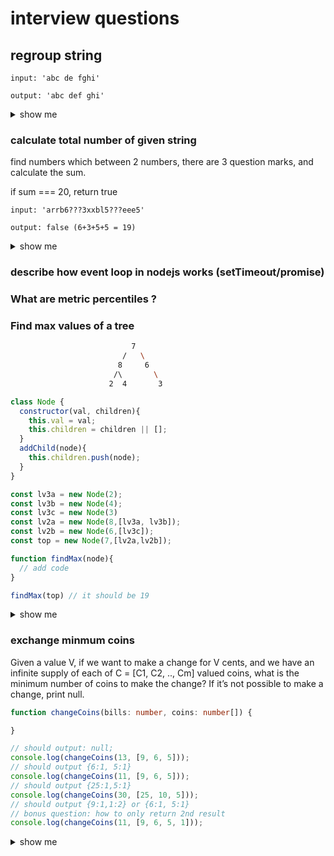 # interview questions

## regroup string

```
input: 'abc de fghi'

output: 'abc def ghi'
```

<details><summary>show me</summary>


```js
function groupString(input, n=3){
  input = input.replace(/ /g,'');
  let lastIndex=n;
  let part = input.slice(0, lastIndex);
  const arr=[];
  while(part){
    arr.push(part);
    const prevIndex= lastIndex;
    lastIndex +=n;
    part = input.slice(prevIndex,lastIndex);
  }
  return arr.join(' ')
}

groupString('abc de fghi')
  
```


</details>

### calculate total number of given string

find numbers which between 2 numbers, there are 3 question marks, and calculate the sum.

if sum === 20, return true

```
input: 'arrb6???3xxbl5???eee5'

output: false (6+3+5+5 = 19)
```

<details><summary>show me</summary>

  
```js
function QuestionMarks(str) {
  const reg = /([\d]{1})([?]{3}.*?)([\d]{1})/g;
  let res = 0;
  str.replace(reg, (item, num1, question, num2) => {
    res += Number(num1) + Number(num2);
  });
  console.log('res', res);
  return res === 20;
}
  
  // Log to console
console.log(QuestionMarks("arrb6???3xxbl5???eee5")); // false
console.log(QuestionMarks("arrb6???4xxbl5???eee5")); // true
```
</details>

### describe how event loop in nodejs works (setTimeout/promise)

### What are metric percentiles ?

### Find max values of a tree

```bash
                           7
                         /   \
                        8     6
                       /\       \
                      2  4       3 
```

```js
class Node {
  constructor(val, children){
    this.val = val;
    this.children = children || [];
  }
  addChild(node){
    this.children.push(node);
  }
}

const lv3a = new Node(2);
const lv3b = new Node(4);
const lv3c = new Node(3)
const lv2a = new Node(8,[lv3a, lv3b]);
const lv2b = new Node(6,[lv3c]);
const top = new Node(7,[lv2a,lv2b]);

function findMax(node){
  // add code
}

findMax(top) // it should be 19
```

<details><summary>show me</summary>
 
 ```js
 function findMax(node){
  const val = node.val;
  const children = node.children.map(findMax);
  if(children.length > 1){
    return val + Math.max.apply(Math, children);
  }
  return val + (children[0] || 0);
}
 ```

</details>

### exchange minmum coins

Given a value V, if we want to make a change for V cents, and we have an infinite supply of each of C = [C1, C2, .., Cm] valued coins, 
what is the minimum number of coins to make the change? If it’s not possible to make a change, print null.

```ts
function changeCoins(bills: number, coins: number[]) {

}

// should output: null;
console.log(changeCoins(13, [9, 6, 5]));
// should output {6:1, 5:1}
console.log(changeCoins(11, [9, 6, 5]));
// should output {25:1,5:1}
console.log(changeCoins(30, [25, 10, 5]));
// should output {9:1,1:2} or {6:1, 5:1}
// bonus question: how to only return 2nd result
console.log(changeCoins(11, [9, 6, 5, 1]));
```

<details><summary>show me</summary>
 
 ```ts
function doChangeCoins(bills: number, coins: number[], res: any = {}): any {
  if (coins.length === 0) {
    return null;
  }
  const coin = coins[0];
  const num = Math.floor(bills / coin);
  const restBills = bills - num * coin;
  if (num > 0) {
    res[coin] = num;
    // res.bills = restBills;
  }
  if (restBills <= 0) {
    return res;
  }
  return doChangeCoins(restBills, coins.slice(1), res);
}

function changeCoins(bills: number, coins: number[]) {
  const tmpCoins = coins.slice(0);
  tmpCoins.sort((a, b) => (a > b ? -1 : 1));
  for (let i = 0; i < tmpCoins.length; i++) {
    const resp = doChangeCoins(bills, tmpCoins.slice(i));
    if (resp) {
      return resp;
    }
  }
  return null;
}
 ```

</details>

